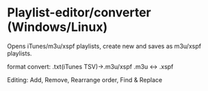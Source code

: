 # Playlist-editor/converter (Windows/Linux)
Opens iTunes/m3u/xspf playlists, create new and saves as m3u/xspf playlists. 

format convert:
.txt(iTunes TSV)->.m3u/xspf
.m3u <-> .xspf

Editing:
Add, Remove, Rearrange order, Find & Replace
